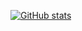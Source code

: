 [![GitHub stats](https://github-readme-stats.vercel.app/api?username=crazo7924)](https://github.com/anuraghazra/github-readme-stats)
